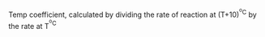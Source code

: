 Temp coefficient, calculated by dividing the rate of reaction at (T+10)<sup><sup>o</sup>C</sup> by the rate at T<sup><sup>o</sup>C</sup>
